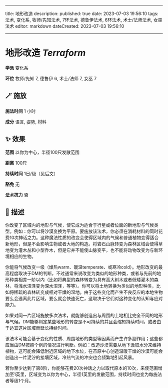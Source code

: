 
---
title: 地形改造
description: 
published: true
date: 2023-07-03 19:56:10
tags: 法术, 变化系, 牧师/先知法术, 7环法术, 德鲁伊法术, 6环法术, 术士/法师法术, 女巫法术
editor: markdown
dateCreated: 2023-07-03 19:56:10

---

# **地形改造** *Terraform*

**学派** 变化系 

**环位** 牧师/先知 7, 德鲁伊 6, 术士/法师 7, 女巫 7

## 🪄 施放

**施法时间** 1 小时

**成分** 语言, 姿势, 材料

## ✨ 效果  

**范围** 以你为中心，半径100尺发散范围

**距离** 100尺  

**持续时间** 1日/级（见后文） 

**豁免** 无

**法术抗力** 否

## 📖 描述

你改变了区域内的地形与气候，使它成为适合于行星或者位面的新地形与气候类型。例如：你可以将沙漠变换为平原。要施放该法术，你必须在消耗材料的同时花费10次神话之力。这种魔法性质的改变会使得区域内的气候和普通植物变得适合新地形，但是不会影响生物或者大地的构造。将岩石山脉转变为森林区域会使得草地变为灌木丛和小型乔木，但是它并不能使山脉变平，也不能将动物改变为与新环境相应的生物。

你能将气候改变一级（燥热warm、暖温temperate、或寒冷cold）。地形改变的最高程度取决于DM的判断，不过通常来说改变为类似的地形种类，或者与先前的地形种类相差一阶以内（比如将典型的森林转变为具有高大树木或者低矮灌木的森林，将浅水沼泽变为深水沼泽，等等）。你可以将土地转换为类似的地形种类，比如将稀疏的森林转变成相对干燥的湿地。由于这些变化而产生不良反应的本地生物要么会逃离此片区域，要么就会快速死亡，这取决于它们对这种变化的认知与应对能力。

如果对同一片区域施放多次法术，就能够创造出与周围的土地相比完全不同的地形与气候。DM能够判定某些地形的转变是不可持续的并且会缩短持续时间，或者由于适宜这片区域而延长持续时间。

该法术可能会基于变化的性质、周围地形的类型等因素而产生许多副作用；这些都应当由DM按照个例的情况进行判断。例如：改造沙漠需要从地下汲取水分来维持植物，这可能会降低附近区域的地下水位，在苔原中心创造温暖干燥的沙漠可能会创造出一片泥泞的接壤区域，冷热气流的冲突也会频繁地引起风暴。

若你至少达到了第8阶，你能够花费20次神话之力以取代原本的10次，来使范围增加至1英里，区域变为以你为中心，半径1英里的发散范围，持续时间也变为每施法者等级1个月。
    